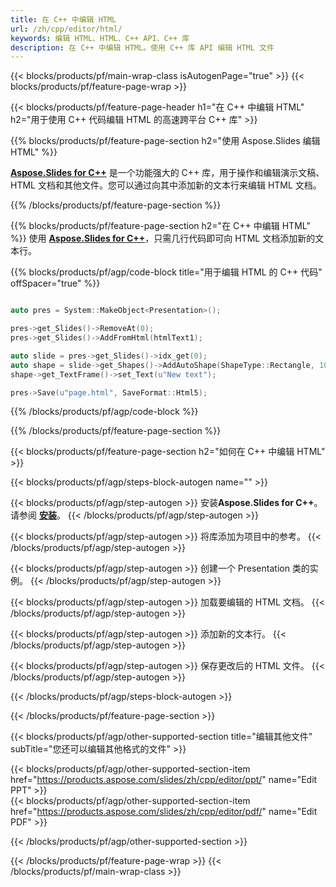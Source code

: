 ```yaml
---
title: 在 C++ 中编辑 HTML
url: /zh/cpp/editor/html/
keywords: 编辑 HTML、HTML、C++ API、C++ 库
description: 在 C++ 中编辑 HTML。使用 C++ 库 API 编辑 HTML 文件
---
```


{{< blocks/products/pf/main-wrap-class isAutogenPage="true" >}}
{{< blocks/products/pf/feature-page-wrap >}}

{{< blocks/products/pf/feature-page-header h1="在 C++ 中编辑 HTML" h2="用于使用 C++ 代码编辑 HTML 的高速跨平台 C++ 库" >}}

{{% blocks/products/pf/feature-page-section h2="使用 Aspose.Slides 编辑 HTML" %}}

[**Aspose.Slides for C++**](https://products.aspose.com/slides/zh/cpp/) 是一个功能强大的 C++ 库，用于操作和编辑演示文稿、HTML 文档和其他文件。您可以通过向其中添加新的文本行来编辑 HTML 文档。 

{{% /blocks/products/pf/feature-page-section %}}




{{% blocks/products/pf/feature-page-section  h2="在 C++ 中编辑 HTML" %}}
使用 [**Aspose.Slides for C++**](https://products.aspose.com/slides/zh/cpp/)，只需几行代码即可向 HTML 文档添加新的文本行。

{{% blocks/products/pf/agp/code-block title="用于编辑 HTML 的 C++ 代码" offSpacer="true" %}}
```cpp

auto pres = System::MakeObject<Presentation>();

pres->get_Slides()->RemoveAt(0);
pres->get_Slides()->AddFromHtml(htmlText1);

auto slide = pres->get_Slides()->idx_get(0);
auto shape = slide->get_Shapes()->AddAutoShape(ShapeType::Rectangle, 10.0f, 10.0f, 100.0f, 50.0f);
shape->get_TextFrame()->set_Text(u"New text");

pres->Save(u"page.html", SaveFormat::Html5);
```
{{% /blocks/products/pf/agp/code-block %}}

{{% /blocks/products/pf/feature-page-section %}}




{{< blocks/products/pf/feature-page-section  h2="如何在 C++ 中编辑 HTML" >}}


{{< blocks/products/pf/agp/steps-block-autogen name="" >}}


{{< blocks/products/pf/agp/step-autogen >}}
安装**Aspose.Slides for C++**。请参阅 [**安装**](https://docs.aspose.com/slides/cpp/installation/)。
{{< /blocks/products/pf/agp/step-autogen >}}

{{< blocks/products/pf/agp/step-autogen >}}
将库添加为项目中的参考。
{{< /blocks/products/pf/agp/step-autogen >}}

{{< blocks/products/pf/agp/step-autogen >}}
创建一个 Presentation 类的实例。
{{< /blocks/products/pf/agp/step-autogen >}}

{{< blocks/products/pf/agp/step-autogen >}}
加载要编辑的 HTML 文档。
{{< /blocks/products/pf/agp/step-autogen >}}

{{< blocks/products/pf/agp/step-autogen >}}
添加新的文本行。
{{< /blocks/products/pf/agp/step-autogen >}}

{{< blocks/products/pf/agp/step-autogen >}}
保存更改后的 HTML 文件。
{{< /blocks/products/pf/agp/step-autogen >}}


{{< /blocks/products/pf/agp/steps-block-autogen >}}


{{< /blocks/products/pf/feature-page-section >}}




{{< blocks/products/pf/agp/other-supported-section title="编辑其他文件" subTitle="您还可以编辑其他格式的文件" >}}

{{< blocks/products/pf/agp/other-supported-section-item href="https://products.aspose.com/slides/zh/cpp/editor/ppt/" name="Edit PPT" >}}    
{{< blocks/products/pf/agp/other-supported-section-item href="https://products.aspose.com/slides/zh/cpp/editor/pdf/" name="Edit PDF" >}}  



{{< /blocks/products/pf/agp/other-supported-section >}}

{{< /blocks/products/pf/feature-page-wrap >}}
{{< /blocks/products/pf/main-wrap-class >}}